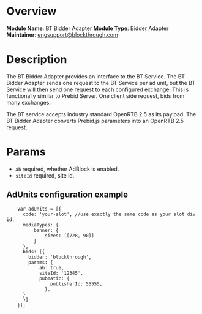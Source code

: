 # Overview

**Module Name**: BT Bidder Adapter
**Module Type**: Bidder Adapter  
**Maintainer**: engsupport@blockthrough.com

# Description

The BT Bidder Adapter provides an interface to the BT Service. The BT Bidder Adapter sends one request to the BT Service per ad unit, but the BT Service will then send one request to each configured exchange. This is functionally similar to Prebid Server. One client side request, bids from many exchanges.

The BT service accepts industry standard OpenRTB 2.5 as its payload. The BT Bidder Adapter converts Prebid.js parameters into an OpenRTB 2.5 request.

# Params

- `ab` required, whether AdBlock is enabled.
- `siteId` required, site id.

## AdUnits configuration example

```
    var adUnits = [{
      code: 'your-slot', //use exactly the same code as your slot div id.
      mediaTypes: {
          banner: {
              sizes: [[728, 90]]
          }
      },
      bids: [{
        bidder: 'blockthrough',
        params: {
            ab: true,
            siteId: '12345',
            pubmatic: {
                publisherId: 55555,
              },
      }
      }]
    }];

```
